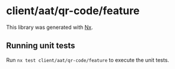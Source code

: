 # client/aat/qr-code/feature

This library was generated with [Nx](https://nx.dev).

## Running unit tests

Run `nx test client/aat/qr-code/feature` to execute the unit tests.
